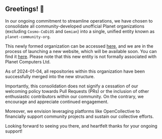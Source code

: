 ## Greetings! 👋

In our ongoing commitment to streamline operations, we have chosen to
consolidate all community-developed unofficial Planet organizations (excluding
`Cosmo-CoDiOS` and `Gemian`) into a single, unified entity known as
`planet-community-org`.

This newly formed organization can be accessed [here][new-org], and we are in
the process of launching a new website, which will be available soon. You can
find it [here][website]. Please note that this new entity is not formally
associated with Planet Computers Ltd.

As of 2024-01-04, all repositories within this organization have been
successfully merged into the new structure.

Importantly, this consolidation does not signify a cessation of our welcoming
policy towards Pull Requests (PRs) or the inclusion of other enthusiastic
contributors within our community. On the contrary, we encourage and appreciate
continued engagement.

Moreover, we envision leveraging platforms like OpenCollective to financially
support community projects and sustain our collective efforts.

Looking forward to seeing you there, and heartfelt thanks for your ongoing
support!

[new-org]: https://github.com/planet-community-org
[website]: https://www.planet-community.org
